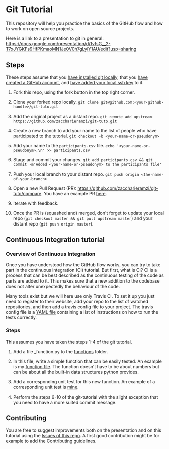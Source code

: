 # Git Tutorial

This repository will help you practice the basics of the GitHub flow and how to work on open source projects.

Here is a link to a presentation to git in general: https://docs.google.com/presentation/d/1vfsG__2-T7xJYGKFs9HfPKmaoMN1Je0V0h7gLyiY1AU/edit?usp=sharing

## Steps
These steps assume that you [have installed git locally](https://www.atlassian.com/fr/git/tutorials/install-git), that you [have created a GitHub account](https://github.com/join), and [have added your local ssh key](https://help.github.com/en/enterprise/2.15/user/articles/adding-a-new-ssh-key-to-your-github-account) to it.

1. Fork this repo, using the fork button in the top right corner.

2. Clone your forked repo locally. `git clone git@github.com:<your-github-handle>/git-tuto.git`

3. Add the original project as a distant repo. `git remote add upstream https://github.com/zaccharieramzi/git-tuto.git`

4. Create a new branch to add your name to the list of people who have participated to the tutorial. `git checkout -b <your-name-or-pseudonym>`

5. Add your name to the `participants.csv` file. `echo '<your-name-or-pseudonym>,\n' >> participants.csv`

6. Stage and commit your changes. `git add participants.csv && git commit -m'Added <your-name-or-pseudonym> to the participants file'`

7. Push your local branch to your distant repo. `git push origin <the-name-of-your-branch>`

8. Open a new Pull Request (PR): https://github.com/zaccharieramzi/git-tuto/compare. You have an example PR [here](https://github.com/zaccharieramzi/git-tuto/pull/1).

9. Iterate with feedback.

10. Once the PR is (squashed and) merged, don't forget to update your local repo (`git checkout master && git pull upstream master`) and your distant repo (`git push origin master`).

## Continuous Integration tutorial

### Overview of Continuous Integration
Once you have understood how the GitHub flow works, you can try to take part in the continuous integration (CI) tutorial.
But first, what is CI?
CI is a process that can be best described as the continuous testing of the code as parts are added to it.
This makes sure that a new addition to the codebase does not alter unexpectedly the behaviour of the code.

Many tools exist but we will here use only Travis CI.
To set it up you just need to register to their website, add your repo to the list of watched repositories, and then add a travis config file to your project.
The travis config file is a [YAML file](.travis.yml) containing a list of instructions on how to run the tests correctly.

### Steps
This assumes you have taken the steps 1-4 of the git tutorial.

1. Add a file <your-name>_function.py to the [functions](ci_tutorial/simple_functions) folder.

2. In this file, write a simple function that can be easily tested.
An example is my [function file](ci_tutorial/simple_functions/zac_function.py).
The function doesn't have to be about numbers but can be about all the built-in data structures python provides.

3. Add a corresponding unit test for this new function.
An example of a corresponding unit test is [mine](ci_tutorial/tests/simple_functions_test/zac_function_test.py).

4. Perform the steps 6-10 of the git-tutorial with the slight exception that you need to have a more suited commit message.

## Contributing

You are free to suggest improvements both on the presentation and on this tutorial using the [Issues of this repo](https://github.com/zaccharieramzi/git-tuto/issues?q=is%3Aissue+is%3Aopen+sort%3Aupdated-desc).
A first good contribution might be for example to add the Contributing guidelines.
